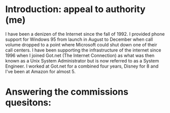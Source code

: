 # Introduction: appeal to authority (me)

I have been a denizen of the Internet since the fall of 1992. I provided phone
support for Windows 95 from launch in August to December when call volume
dropped to a point where Microsoft could shut down one of their call centers.
I have been supporting the infrastructure of the internet since 1996 when I
joined Got.net (The Internet Connection) as what was then known as a Unix
System Administrator but is now referred to as a System Engineer. I worked at
Got.net for a combined four years, Disney for 8 and I've been at Amazon for
almost 5.

# Answering the commissions quesitons:

## 
